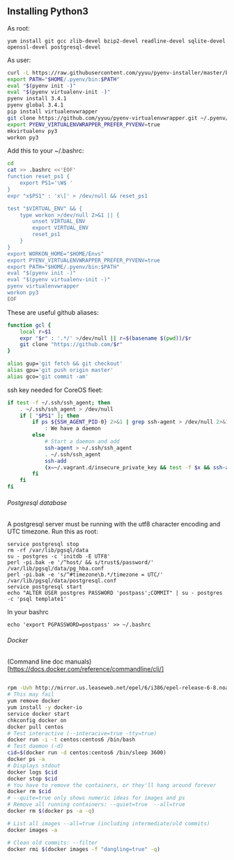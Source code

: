Installing Python3
---

As root:

`yum install git gcc zlib-devel bzip2-devel readline-devel sqlite-devel openssl-devel postgresql-devel`

As user:
```bash
curl -L https://raw.githubusercontent.com/yyuu/pyenv-installer/master/bin/pyenv-installer | bash
export PATH="$HOME/.pyenv/bin:$PATH"
eval "$(pyenv init -)"
eval "$(pyenv virtualenv-init -)"
pyenv install 3.4.1
pyenv global 3.4.1
pip install virtualenvwrapper
git clone https://github.com/yyuu/pyenv-virtualenvwrapper.git ~/.pyenv/plugins/pyenv-virtualenvwrapper
export PYENV_VIRTUALENVWRAPPER_PREFER_PYVENV=true
mkvirtualenv py3
workon py3
```

Add this to your ~/.bashrc:

```bash
cd
cat >> .bashrc <<'EOF'
function reset_ps1 {
    export PS1='\W$ '
}
expr "x$PS1" : 'x\[' > /dev/null && reset_ps1

test "$VIRTUAL_ENV" && {
    type workon >/dev/null 2>&1 || {
        unset VIRTUAL_ENV
	    export VIRTUAL_ENV
	    reset_ps1
    }
}
export WORKON_HOME="$HOME/Envs"
export PYENV_VIRTUALENVWRAPPER_PREFER_PYVENV=true
export PATH="$HOME/.pyenv/bin:$PATH"
eval "$(pyenv init -)"
eval "$(pyenv virtualenv-init -)"
pyenv virtualenvwrapper
workon py3
EOF
```

These are useful github aliases:

```bash
function gcl {
    local r=$1
    expr "$r" : '.*/' >/dev/null || r=$(basename $(pwd))/$r
    git clone "https://github.com/$r"
}

alias gup='git fetch && git checkout'
alias gpu='git push origin master'
alias gco='git commit -am'
```

ssh key needed for CoreOS fleet:

```bash
if test -f ~/.ssh/ssh_agent; then
    . ~/.ssh/ssh_agent > /dev/null
    if [ "$PS1" ]; then
        if ps ${SSH_AGENT_PID-0} 2>&1 | grep ssh-agent > /dev/null 2>&1; then
            : We have a daemon
        else
            # Start a daemon and add
            ssh-agent > ~/.ssh/ssh_agent
            . ~/.ssh/ssh_agent
            ssh-add
            (x=~/.vagrant.d/insecure_private_key && test -f $x && ssh-add $x)
        fi
    fi
fi
```

###### Postgresql database

A postgresql server must be running with the utf8 character
encoding and UTC timezone.  Run this as root:

```
service postgresql stop
rm -rf /var/lib/pgsql/data
su - postgres -c 'initdb -E UTF8'
perl -pi.bak -e '/^host/ && s/trust$/password/' /var/lib/pgsql/data/pg_hba.conf
perl -pi.bak -e 's/^#timezone\b.*/timezone = UTC/' /var/lib/pgsql/data/postgresql.conf
service postgresql start
echo "ALTER USER postgres PASSWORD 'postpass';COMMIT" | su - postgres -c 'psql template1'
```

In your bashrc
```
echo 'export PGPASSWORD=postpass' >> ~/.bashrc
```


###### Docker

(Command line doc manuals)[https://docs.docker.com/reference/commandline/cli/]

```bash

rpm -Uvh http://mirror.us.leaseweb.net/epel/6/i386/epel-release-6-8.noarch.rpm
# This may fail
yum remove docker
yum install -y docker-io
service docker start
chkconfig docker on
docker pull centos
# Test interactive (--interacive=true -tty=true)
docker run -i -t centos:centos6 /bin/bash
# Test daemon (-d)
cid=$(docker run -d centos:centos6 /bin/sleep 3600)
docker ps -a
# Displays stdout
docker logs $cid
docker stop $cid
# You have to remove the containers, or they'll hang around forever
docker rm $cid
# --quite=true only shows numeric ideas for images and ps
# Remove all running containers: --quiet=true  --all=true
docker rm $(docker ps -a -q)

# List all images --all=true (including intermediate/old commits)
docker images -a

# Clean old commits: --filter
docker rmi $(docker images -f "dangling=true" -q)
```
